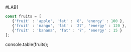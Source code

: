 #LAB1
```javascript
const fruits = [
   {'fruit' : 'apple', 'fat' : '8', 'energy' : 100 },
   {'fruit' : 'mango', 'fat' : '27', 'energy' : 120 },
   {'fruit' : 'banana', 'fat' : '7', 'energy' : 15 }   
];
```
console.table(fruits);

